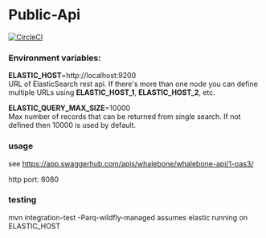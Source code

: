 # Public-Api

[![CircleCI](https://circleci.com/gh/whalebone/public-api.svg?style=svg)](https://circleci.com/gh/whalebone/public-api)

### Environment variables:

**ELASTIC_HOST**=http://localhost:9200  
URL of ElasticSearch rest api. If there's more than one node you can define multiple URLs using **ELASTIC_HOST_1**, **ELASTIC_HOST_2**, etc.  

**ELASTIC_QUERY_MAX_SIZE**=10000  
Max number of records that can be returned from single search.
If not defined then 10000 is used by default.  

### usage

see https://app.swaggerhub.com/apis/whalebone/whalebone-api/1-oas3/

http port: 8080

### testing

mvn integration-test -Parq-wildfly-managed
assumes elastic running on ELASTIC_HOST